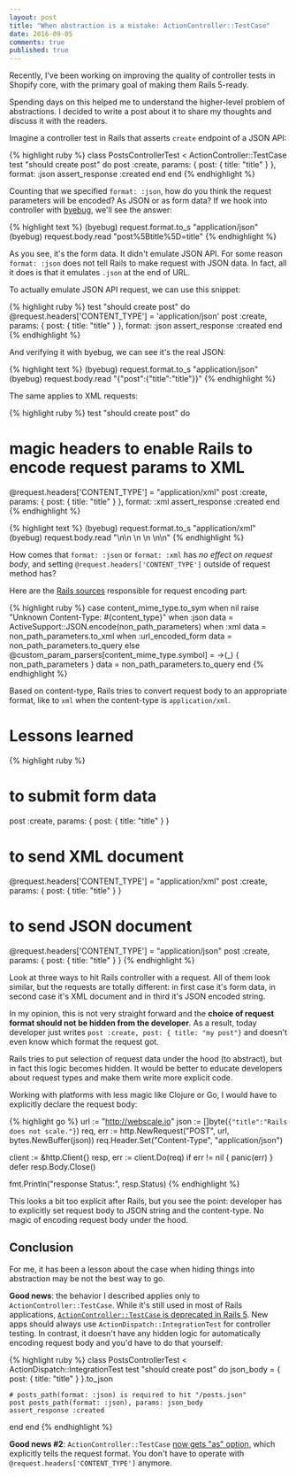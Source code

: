 ```yaml
---
layout: post
title: "When abstraction is a mistake: ActionController::TestCase"
date: 2016-09-05
comments: true
published: true
---
```


Recently, I've been working on improving the quality of controller tests in Shopify core, with the primary goal of making them Rails 5-ready.

Spending days on this helped me to understand the higher-level problem of abstractions. I decided to write a post about it to share my thoughts and discuss it with the readers.

Imagine a controller test in Rails that asserts `create` endpoint of a JSON API:

{% highlight ruby %}
class PostsControllerTest < ActionController::TestCase
  test "should create post" do
    post :create, params: { post: { title: "title" } }, format: :json
    assert_response :created
  end
end
{% endhighlight %}

Counting that we specified `format: :json`, how do you think the request parameters will be encoded? As JSON or as form data? If we hook into controller with [byebug](https://github.com/deivid-rodriguez/byebug), we'll see the answer:

{% highlight text %}
(byebug) request.format.to_s
"application/json"
(byebug) request.body.read
"post%5Btitle%5D=title"
{% endhighlight %}

As you see, it's the form data. It didn't emulate JSON API. For some reason `format: :json` does not tell Rails to make request with JSON data. In fact, all it does is that it emulates `.json` at the end of URL.

To actually emulate JSON API request, we can use this snippet:

{% highlight ruby %}
test "should create post" do
  @request.headers['CONTENT_TYPE'] = 'application/json'
  post :create, params: { post: { title: "title" } }, format: :json
  assert_response :created
end
{% endhighlight %}

And verifying it with byebug, we can see it's the real JSON:

{% highlight text %}
(byebug) request.format.to_s
"application/json"
(byebug) request.body.read
"{\"post\":{\"title\":\"title\"}}"
{% endhighlight %}

The same applies to XML requests:

{% highlight ruby %}
test "should create post" do
  # magic headers to enable Rails to encode request params to XML
  @request.headers['CONTENT_TYPE'] = "application/xml"
  post :create, params: { post: { title: "title" } }, format: :xml
  assert_response :created
end
{% endhighlight %}

{% highlight text %}
(byebug) request.format.to_s
"application/xml"
(byebug) request.body.read
"<?xml version=\"1.0\" encoding=\"UTF-8\"?>\n<hash>\n  <post>\n    <title>title</title>\n  </post>\n</hash>\n"
{% endhighlight %}

How comes that `format: :json` or `format: :xml` has *no effect on request body*, and setting `@request.headers['CONTENT_TYPE']` outside of request method has?

Here are the [Rails sources](https://github.com/rails/rails/blob/029cbb35352ed79805da1b3a089e724b05bd2a80/actionpack/lib/action_controller/test_case.rb#L100-L113) responsible for request encoding part:

{% highlight ruby %}
case content_mime_type.to_sym
when nil
  raise "Unknown Content-Type: #{content_type}"
when :json
  data = ActiveSupport::JSON.encode(non_path_parameters)
when :xml
  data = non_path_parameters.to_xml
when :url_encoded_form
  data = non_path_parameters.to_query
else
  @custom_param_parsers[content_mime_type.symbol] = ->(_) { non_path_parameters }
  data = non_path_parameters.to_query
end
{% endhighlight %}

Based on content-type, Rails tries to convert request body to an appropriate format, like to `xml` when the content-type is `application/xml`.

# Lessons learned

{% highlight ruby %}
# to submit form data
post :create, params: { post: { title: "title" } }

# to send XML document
@request.headers['CONTENT_TYPE'] = "application/xml"
post :create, params: { post: { title: "title" } }

# to send JSON document
@request.headers['CONTENT_TYPE'] = "application/json"
post :create, params: { post: { title: "title" } }
{% endhighlight %}

Look at three ways to hit Rails controller with a request. All of them look similar, but the requests are totally different: in first case it's form data, in second case it's XML document and in third it's JSON encoded string.

In my opinion, this is not very straight forward and the **choice of request format should not be hidden from the developer**. As a result, today developer just writes `post :create, post: { title: "my post"}` and doesn't even know which format the request got.

Rails tries to put selection of request data under the hood (to abstract), but in fact this logic becomes hidden. It would be better to educate developers about request types and make them write more explicit code.

Working with platforms with less magic like Clojure or Go, I would have to explicitly declare the request body:

{% highlight go %}
url := "http://webscale.io"
json := []byte(`{"title":"Rails does not scale."}`)
req, err := http.NewRequest("POST", url, bytes.NewBuffer(json))
req.Header.Set("Content-Type", "application/json")

client := &http.Client{}
resp, err := client.Do(req)
if err != nil {
    panic(err)
}
defer resp.Body.Close()

fmt.Println("response Status:", resp.Status)
{% endhighlight %}

This looks a bit too explicit after Rails, but you see the point: developer has to explicitly set request body to JSON string and the content-type. No magic of encoding request body under the hood.

## Conclusion

For me, it has been a lesson about the case when hiding things into abstraction may be not the best way to go.

**Good news**: the behavior I described applies only to `ActionController::TestCase`. While it's still used in most of Rails applications, [`ActionController::TestCase` is deprecated in Rails 5](http://blog.bigbinary.com/2016/04/19/changes-to-test-controllers-in-rails-5.html). New apps should always use `ActionDispatch::IntegrationTest` for controller testing. In contrast, it doesn't have any hidden logic for automatically encoding request body and you'd have to do that yourself:

{% highlight ruby %}
class PostsControllerTest < ActionDispatch::IntegrationTest
  test "should create post" do
    json_body = { post: { title: "title" } }.to_json

    # posts_path(format: :json) is required to hit "/posts.json"
    post posts_path(format: :json), params: json_body
    assert_response :created
  end
end
{% endhighlight %}

**Good news #2**: `ActionController::TestCase` [now gets "as" option](https://github.com/rails/rails/pull/26212), which explicitly tells the request format. You don't have to operate with `@request.headers['CONTENT_TYPE']` anymore.
